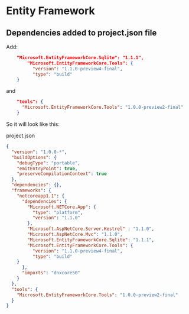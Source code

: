 # Entity Framework
## Dependencies added to project.json file

Add:
````JSON     
    "Microsoft.EntityFrameworkCore.Sqlite": "1.1.1",
        "Microsoft.EntityFrameworkCore.Tools": {
          "version": "1.1.0-preview4-final",
          "type": "build"
    }
````      
and     

````JSON     
    "tools": {
      "Microsoft.EntityFrameworkCore.Tools": "1.0.0-preview2-final"
    }
````  

So it will look like this:    

project.json
````JSON 
{
  "version": "1.0.0-*",
  "buildOptions": {
    "debugType": "portable",
    "emitEntryPoint": true, 
    "preserveCompilationContext": true
  },
  "dependencies": {},
  "frameworks": {
    "netcoreapp1.1": {
      "dependencies": {
        "Microsoft.NETCore.App": {
          "type": "platform",
          "version": "1.1.0"
        }, 
        "Microsoft.AspNetCore.Server.Kestrel" : "1.1.0",
        "Microsoft.AspNetCore.Mvc": "1.1.0",
        "Microsoft.EntityFrameworkCore.Sqlite": "1.1.1",
        "Microsoft.EntityFrameworkCore.Tools": {
          "version": "1.1.0-preview4-final",
          "type": "build"
    }
      },
      "imports": "dnxcore50"
    }
  }, 
  "tools": {
    "Microsoft.EntityFrameworkCore.Tools": "1.0.0-preview2-final"
  }
}
````   
